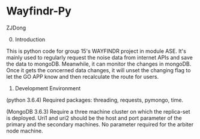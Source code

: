 # Wayfindr-Py

ZJDong

0. Introduction

This is python code for group 15's WAYFINDR project in module ASE. It's mainly used to regularly request the noise data from internet APIs and save the data to mongoDB. Meanwhile, it can monitor the changes in mongoDB. Once it gets the concerned data changes, it will unset the changing flag to let the GO APP know and then recalculate the route for users.

1. Development Environment

(python 3.6.4) Required packages: threading, requests, pymongo, time.

(MongoDB 3.6.3) Require a three machine cluster on which the replica-set is deployed. Uri1 and uri2 should be the host and port parameter of the primary and the secondary machines. No parameter required for the arbiter node machine.
